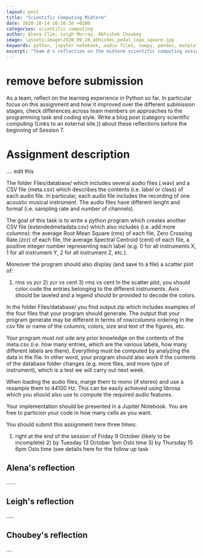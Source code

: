 ```yaml
---
layout: post
title: "Scientific Computing Midterm"
date: 2020-10-14 16:16:16 +0200
categories: scientific computing
author: Alena Clim, Leigh Murray, Abhishek Choubey
image: \assets\image\2020_09_28_abhishec_pedal_logo_square.jpg
keywords: python, jupyter notebook, audio files, numpy, pandas, matplotlib, librosa
excerpt: "Team A's reflection on the midterm scientific computing assigment. Shortly, this had as purpose the creation of a general python program that would read audio files from a specified folder based on a csv file and would output another csv file with an added values for each individual audio file: the average Root Mean Square, Zero Crossing Rate, Spectral Centroid. Moreover, the program displays and saves to a file several scatterplots."
---
```


# remove before submission
As a team, reflect on the learning experience in Python so far. In particular focus on this assignment and how it improved over the different submission stages, check differences across team members on approaches to the programming task and coding style. Write a blog post (category scientific computing (Links to an external site.)) about these reflections before the beginning of Session 7.

# Assignment description

.... edit this

The folder Files/database/ which includes several audio files (.wav) and a CSV file (meta.csv) which describes the contents (i.e. label or class) of each audio file. In particular, each audio file includes the recording of one acoustic musical instrument. The audio files have different lenght and format (i.e. sampling rate and number of channels).

The goal of this task is to write a python program which creates another CSV file (extendedmetadata.csv) which also includes (i.e. add more columns): the average Root Mean Square (rms) of each file, Zero Crossing Rate (zcr) of each file, the average Spectral Centroid (cent) of each file, a positive integer number representing each label (e.g. 0 for all instruments X, 1 for all instrument Y, 2 for all instrument Z, etc.).

Moreover the program should also display (and save to a file) a scatter plot of:

1) rms vs zcr 2) zcr vs cent 3) rms vs cent In the scatter plot, you should color code the entries belonging to the different instruments. Axis should be laveled and a legend should br provided to decode the colors.

In the folder Files/database/ you find output.zip which includes examples of the four files that your program should generate. The output that your program generate may be different in terms of row/columns ordering in the csv file or name of the columns, colors, size and text of the figures, etc.

Your program must not ude any prior knowledge on the contents of the meta.csv (i.e. how many entries, which are the various labels, how many different labels are there). Everything must be computed by analyzing the data in the file. In other word, your program should also work if the contents of the database folder changes (e.g. more files, and more type of instrument), which is a test we will carry out next week.

When loading the audio files, marge them to mono (if stereo) and use a resample them to 44100 Hz. This can be easily achieved using librosa which you should also use to compute the required audio features.

Your implementation should be presented in a Jupiter Notebook. You are free to particion your code in how many cells as you want.

You should submit this assignment here three times:

1) right at the end of the session of Friday 9 October (likely to be incomplete) 2) by Tuesday 13 October 1pm Oslo time 3) by Thursday 15 6pm Oslo time (see details here for the follow up task

## Alena's reflection

......

## Leigh's reflection

.....

## Choubey's reflection

....
